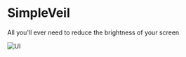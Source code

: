 # SimpleVeil
All you'll ever need to reduce the brightness of your screen

![UI](https://i.imgur.com/RGA51sN.png)